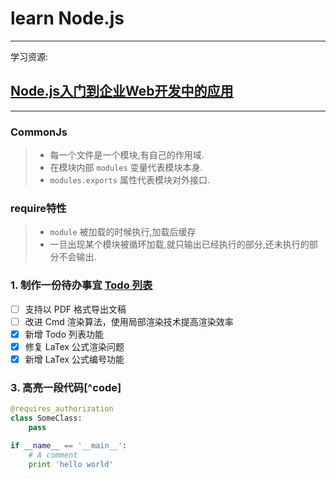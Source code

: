 # learn Node.js

------

学习资源:

## [Node.js入门到企业Web开发中的应用](https://coding.imooc.com/class/146.html)

------

### CommonJs

> * 每一个文件是一个模块,有自己的作用域.
> * 在模块内部 `modules` 变量代表模块本身.
> * `modules.exports` 属性代表模块对外接口.

### require特性

> * `module` 被加载的时候执行,加载后缓存
> * 一旦出现某个模块被循环加载,就只输出已经执行的部分,还未执行的部分不会输出.

### 1. 制作一份待办事宜 [Todo 列表](https://www.zybuluo.com/mdeditor?url=https://www.zybuluo.com/static/editor/md-help.markdown#13-待办事宜-todo-列表)

-[ ] 支持以 PDF 格式导出文稿
-[ ] 改进 Cmd 渲染算法，使用局部渲染技术提高渲染效率
-[x] 新增 Todo 列表功能
-[x] 修复 LaTex 公式渲染问题
-[x] 新增 LaTex 公式编号功能

### 3. 高亮一段代码[^code]

```python
@requires_authorization
class SomeClass:
    pass

if __name__ == '__main__':
    # A comment
    print 'hello world'
```